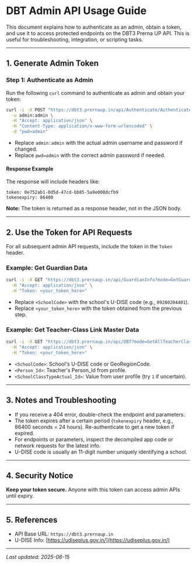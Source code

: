 # DBT Admin API Usage Guide

This document explains how to authenticate as an admin, obtain a token, and use it to access protected endpoints on the DBT3 Prerna UP API. This is useful for troubleshooting, integration, or scripting tasks.

---

## 1. Generate Admin Token

### Step 1: Authenticate as Admin

Run the following `curl` command to authenticate as admin and obtain your token:

```sh
curl -i -X POST "https://dbt3.prernaup.in/api/Authenticate/AuthenticateAdmin" \
  -u admin:admin \
  -H "Accept: application/json" \
  -H "Content-Type: application/x-www-form-urlencoded" \
  -d "pwd=admin"
```

- Replace `admin:admin` with the actual admin username and password if changed.
- Replace `pwd=admin` with the correct admin password if needed.

#### Response Example

The response will include headers like:

```
token: 0e752ab1-0d5d-47cd-bb85-5a9e008dcfb9
tokenexpiry: 86400
```

**Note:** The token is returned as a response header, not in the JSON body.

---

## 2. Use the Token for API Requests

For all subsequent admin API requests, include the token in the `Token` header.

### Example: Get Guardian Data

```sh
curl -i -X GET "https://dbt3.prernaup.in/api/GuardianInfo?mode=GetGuardianData&SchoolCode=<SchoolCode>" \
  -H "Accept: application/json" \
  -H "Token: <your_token_here>"
```

- Replace `<SchoolCode>` with the school's U-DISE code (e.g., `09280204401`).
- Replace `<your_token_here>` with the token obtained from the previous step.

### Example: Get Teacher-Class Link Master Data

```sh
curl -i -X GET "https://dbt3.prernaup.in/api/DBT?mode=GetAllTeacherClassLinkDataForDBTProcess&SchoolCode=<SchoolCode>&TeacherId=<Person_Id>&SchoolClassTypeActual_Id=<SchoolClassTypeActual_Id>" \
  -H "Accept: application/json" \
  -H "Token: <your_token_here>"
```

- `<SchoolCode>`: School's U-DISE code or GeoRegionCode.
- `<Person_Id>`: Teacher's Person_Id from profile.
- `<SchoolClassTypeActual_Id>`: Value from user profile (try `1` if uncertain).

---

## 3. Notes and Troubleshooting

- If you receive a 404 error, double-check the endpoint and parameters.
- The token expires after a certain period (`tokenexpiry` header, e.g., 86400 seconds = 24 hours). Re-authenticate to get a new token if expired.
- For endpoints or parameters, inspect the decompiled app code or network requests for the latest info.
- U-DISE code is usually an 11-digit number uniquely identifying a school.

---

## 4. Security Notice

**Keep your token secure.** Anyone with this token can access admin APIs until expiry.

---

## 5. References

- API Base URL: `https://dbt3.prernaup.in`
- U-DISE Info: [https://udiseplus.gov.in/](https://udiseplus.gov.in/)

---

_Last updated: 2025-06-15_
